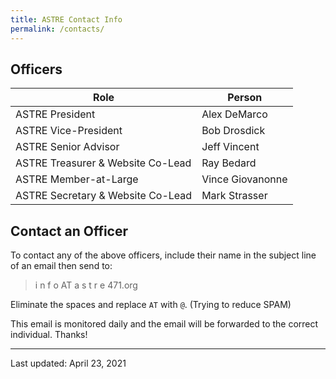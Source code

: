 ```yaml
---
title: ASTRE Contact Info
permalink: /contacts/
---
```


## Officers

| Role                              | Person            |
|-----------------------------------|-------------------|
| ASTRE President                   |  Alex DeMarco     |
| ASTRE Vice-President              |  Bob Drosdick     |
| ASTRE Senior Advisor              |  Jeff Vincent     |
| ASTRE Treasurer & Website Co-Lead |  Ray Bedard       |
| ASTRE Member-at-Large             |  Vince Giovanonne |
| ASTRE Secretary & Website Co-Lead |  Mark Strasser    |

## Contact an Officer

To contact any of the above officers, include their name in the subject line 
of an email then send to:
  
> i n f o AT a s t r e 471.org

Eliminate the spaces and replace `AT` with  `@`. (Trying to reduce SPAM)

This email is monitored daily and the email will be forwarded 
to the correct individual. Thanks!

---

Last updated: April 23, 2021
